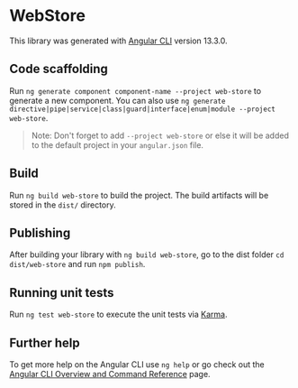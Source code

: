 # WebStore

This library was generated with [Angular CLI](https://github.com/angular/angular-cli) version 13.3.0.

## Code scaffolding

Run `ng generate component component-name --project web-store` to generate a new component. You can also use `ng generate directive|pipe|service|class|guard|interface|enum|module --project web-store`.

> Note: Don't forget to add `--project web-store` or else it will be added to the default project in your `angular.json` file.

## Build

Run `ng build web-store` to build the project. The build artifacts will be stored in the `dist/` directory.

## Publishing

After building your library with `ng build web-store`, go to the dist folder `cd dist/web-store` and run `npm publish`.

## Running unit tests

Run `ng test web-store` to execute the unit tests via [Karma](https://karma-runner.github.io).

## Further help

To get more help on the Angular CLI use `ng help` or go check out the [Angular CLI Overview and Command Reference](https://angular.io/cli) page.
